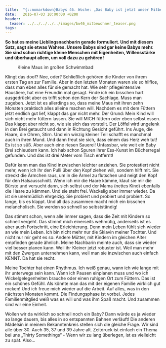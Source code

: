```yaml
---
title:  "{::nomarkdown}Babys 46. Woche: „Das Baby ist jetzt unser Mitbewohner!“{:/}"
date:   2016-07-03 10:00:00 +0200
header:
  teaser: ../../../../../images/bw46_mitbewohner_teaser.png
tags:
---
```

**So hat es meine Lieblingsnachbarin gerade formuliert. Und mit diesem Satz, sagt sie etwas Wahres. Unsere Babys sind gar keine Babys mehr. Sie sind schon richtige kleine Menschen mit Eigenheiten, Willensstärke und überhaupt allem, um voll dazu zu gehören!**

<figure>
  <img src="../../../../../images/bw46_mitbewohner.jpg" alt="">
  <figcaption>Kleine Maus im großen Schwimmbad</figcaption>
</figure>

Klingt das doof? Nee, oder? Schließlich gehören die Kinder von ihrem ersten Tag an zur Familie. Aber in den letzten Monaten waren sie so hilflos, dass man eben alles für sie gemacht hat. Wie sehr pflegeintensive Haustiere, hat eine Freundin mal gesagt. Finde ich ein bisschen hart ausgedrückt aber es trifft schon den Kern der Sachlage. Muss man zugeben. Jetzt ist es allerdings so, dass meine Maus mit ihren zehn Monaten praktisch alles alleine machen will. Nachdem es mit dem Füttern jetzt endlich gut lief, klappt das gar nicht mehr. Der Grund: Mein Kind will sich nicht mehr füttern lassen. Sie will MICH füttern oder eben selbst essen. Das klappt aber nicht so, wie sie sich das vorstellt. Der Löffel wird ungelenk in den Brei getaucht und dann in Richtung Gesicht geführt. Ins Auge, die Haare, die Ohren, Stirn. Und ein winzig kleiner Teil schafft es manchmal auch in ihren Mund. Und dann freut sie sich, dass einem das Herz weh tut! Es ist so süß. Aber auch eine riesen Sauerei! Unfassbar, wie weit ein Baby Brei schleudern kann. Ich hab schon Spuren ihrer Ess-Kunst im Bücherregal gefunden. Und das ist drei Meter vom Tisch entfernt!

Dafür kann man das Kind inzwischen leichter anziehen. Sie protestiert nicht mehr, wenn ich ihr den Pulli über den Kopf ziehen will, sondern hilft mit. Sie streckt die Ärmchen raus, um in die Ärmel zu flutschen und neigt den Kopf für den Halsausschnitt. Wenn ich mir die Haare kämme, klaut sie mir die Bürste und versucht dann, sich selbst und der Mama (nettes Kind) ebenfalls die Haare zu kämmen. Und sie steht frei. Wackelig aber immer wieder. Da ist sie unermüdlich ehrgeizig. Sie probiert und probiert und probiert. So lange, bis es klappt. Und all das zusammen macht mich ein bisschen melancholisch. Sie werden so schnell so selbstständig!

Das stimmt schon, wenn alle immer sagen, dass die Zeit mit Kindern so schnell vergeht. Das stimmt mich einerseits wehmütig, anderseits ist es aber auch Fortschritt, eine Erleichterung. Denn mein Leben fühlt sich wieder an wie mein Leben. Ich bin nicht mehr nur die Sklavin meiner Tochter. Und nicht nur mir geht es so. Andere Mütter, mit Kindern im gleichen Alter empfinden gerade ähnlich. Meine Nachbarin meinte auch, dass sie wieder viel besser planen kann. Weil ihr Kleiner jetzt robuster ist. Weil man mehr mit den Zwergen unternehmen kann, weil man sie inzwischen auch einfach KENNT. Da hat sie recht.

Meine Tochter hat einen Rhythmus. Ich weiß genau, wann ich wie lange mit ihr unterwegs sein kann. Wann ich Pausen einplanen muss und wo ich Wickelgelegenheiten brauche oder einen ruhigen Ort zum Füttern. Das ist ein schönes Gefühl. Als könnte man das mit der eigenen Familie wirklich gut rocken! Und ich freue mich wieder auf die Arbeit. Auf alles, was in den nächsten Monaten kommt. Die Findungsphase ist vorbei. Jedes Familienmitglied weiß was es will und was ihm Spaß macht. Und zusammen sind wir eine Einheit.

Wollen wir da wirklich so schnell noch ein Baby? Dann würde es ja wieder so lange dauern, bis alles in so entspannten Bahnen verläuft! Die anderen Mädelsin in meinem Bekanntenkreis stellen sich die gleiche Frage. Wir sind alle über 30. Auch 35, 37 und 39 Jahre alt. Zeitdruck ist einfach ein Thema bei uns „Thirty Somethings“ - Wenn wir zu lang überlegen, ist es vielleicht zu spät. Also...